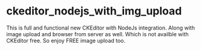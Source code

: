 # ckeditor_nodejs_with_img_upload
This is full and functional new CKEditor with NodeJs integration. Along with image upload and browser from server as well. Which is not availble with CKEditor free. So enjoy FREE image upload too.
